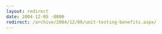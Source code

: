 ```yaml
---
layout: redirect
date: 2004-12-05 -0800
redirect: /archive/2004/12/06/unit-testing-benefits.aspx/
---
```

